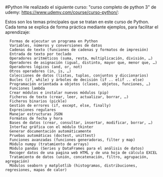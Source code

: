 #Python
He realizado el siguiente curso: "curso completo de python 3" de udemy: https://www.udemy.com/course/curso-python/:

Estos son los temas principales que se tratan en este curso de Python. Cada tema se explica de forma práctica mediante ejemplos, para facilitar el aprendizaje:

      Formas de ejecutar un programa en Python
      Variables, números y conversiones de datos
      Cadenas de texto (funciones de cadenas y formatos de impresión)
      Entrada de texto por teclado
      Operadores aritméticos (suma, resta, multiplicación, división, …)
      Operadores de asignación (igual, distinto, mayor que, menor que, …)
      Operadores lógicos (and, or, not)
      Otros operadores (in, is, …)
      Colecciones de datos (listas, tuplas, conjuntos y diccionarios)
      Bucles (if, while) y árboles de decisión (if .. elif .. else)
      Programación orientada a objetos (clases, objetos, funciones, …)
      Funciones lambda
      Crear módulos e instalar nuevos módulos (pip)
      Ficheros de texto (crear, leer, actualizar, borrar, …)
      Ficheros binarios (pickle)
      Gestión de errores (if, except, else, finally)
      Expresiones regulares
      Manejar estructuras JSON
      Formatos de fecha y hora
      Bases de datos (crear, consultar, insertar, modificar, borrar, …)
      Interfaz gráfica con el módulo tkinter
      Generar documentación automáticamente
      Pruebas automáticas (doctest, unittest)
      Funciones avanzadas (funciones generadoras, filter y map)
      Módulo numpy (tratamiento de arrays)
      Módulo pandas (Series y DataFrames para el análisis de datos)
      Recoger datos de una pagina web HTML y de una hoja de cálculo EXCEL
      Tratamiento de datos (unión, concatenación, filtro, agrupación, agregación)
      Módulos seaborn y matplotlib (histogramas, distribuciones, regresiones, mapas de calor)
